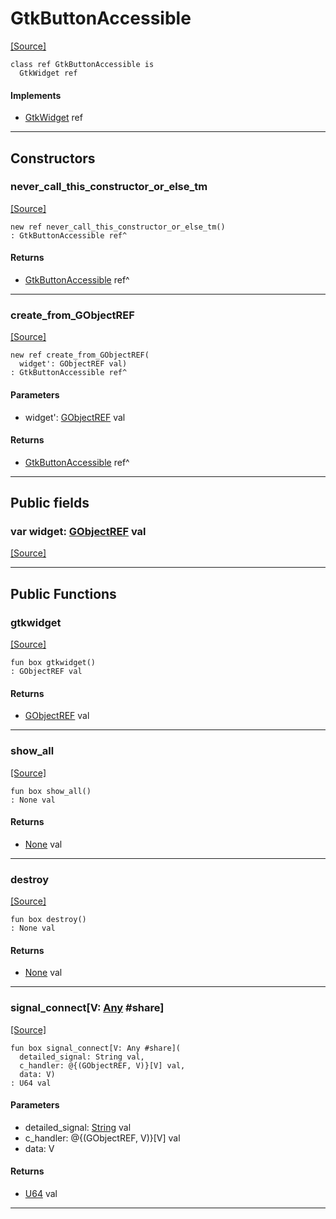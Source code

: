 # GtkButtonAccessible
<span class="source-link">[[Source]](src/gtk3/GtkButtonAccessible.md#L6)</span>
```pony
class ref GtkButtonAccessible is
  GtkWidget ref
```

#### Implements

* [GtkWidget](gtk3-GtkWidget.md) ref

---

## Constructors

### never_call_this_constructor_or_else_tm
<span class="source-link">[[Source]](src/gtk3/GtkButtonAccessible.md#L10)</span>


```pony
new ref never_call_this_constructor_or_else_tm()
: GtkButtonAccessible ref^
```

#### Returns

* [GtkButtonAccessible](gtk3-GtkButtonAccessible.md) ref^

---

### create_from_GObjectREF
<span class="source-link">[[Source]](src/gtk3/GtkButtonAccessible.md#L13)</span>


```pony
new ref create_from_GObjectREF(
  widget': GObjectREF val)
: GtkButtonAccessible ref^
```
#### Parameters

*   widget': [GObjectREF](gtk3-..-gobject-GObjectREF.md) val

#### Returns

* [GtkButtonAccessible](gtk3-GtkButtonAccessible.md) ref^

---

## Public fields

### var widget: [GObjectREF](gtk3-..-gobject-GObjectREF.md) val
<span class="source-link">[[Source]](src/gtk3/GtkButtonAccessible.md#L7)</span>



---

## Public Functions

### gtkwidget
<span class="source-link">[[Source]](src/gtk3/GtkButtonAccessible.md#L9)</span>


```pony
fun box gtkwidget()
: GObjectREF val
```

#### Returns

* [GObjectREF](gtk3-..-gobject-GObjectREF.md) val

---

### show_all
<span class="source-link">[[Source]](src/gtk3/GtkWidget.md#L4)</span>


```pony
fun box show_all()
: None val
```

#### Returns

* [None](builtin-None.md) val

---

### destroy
<span class="source-link">[[Source]](src/gtk3/GtkWidget.md#L7)</span>


```pony
fun box destroy()
: None val
```

#### Returns

* [None](builtin-None.md) val

---

### signal_connect\[V: [Any](builtin-Any.md) #share\]
<span class="source-link">[[Source]](src/gtk3/GtkWidget.md#L10)</span>


```pony
fun box signal_connect[V: Any #share](
  detailed_signal: String val,
  c_handler: @{(GObjectREF, V)}[V] val,
  data: V)
: U64 val
```
#### Parameters

*   detailed_signal: [String](builtin-String.md) val
*   c_handler: @{(GObjectREF, V)}[V] val
*   data: V

#### Returns

* [U64](builtin-U64.md) val

---

